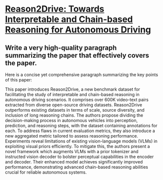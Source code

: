 # [Reason2Drive: Towards Interpretable and Chain-based Reasoning for   Autonomous Driving](https://arxiv.org/abs/2312.03661)

## Write a very high-quality paragraph summarizing the paper that effectively covers the paper.

 Here is a concise yet comprehensive paragraph summarizing the key points of this paper:

This paper introduces Reason2Drive, a new benchmark dataset for facilitating the study of interpretable and chain-based reasoning in autonomous driving scenarios. It comprises over 600K video-text pairs extracted from diverse open-source driving datasets. Reason2Drive outperforms existing datasets in terms of scale, source diversity, and inclusion of long reasoning chains. The authors propose dividing the decision-making process in autonomous vehicles into perception, prediction, and reasoning steps, with the dataset containing annotations for each. To address flaws in current evaluation metrics, they also introduce a new aggregated metric tailored to assess reasoning performance. Experiments reveal limitations of existing vision-language models (VLMs) in exploiting visual priors efficiently. To mitigate this, the authors present a novel framework which augments VLMs with a prior tokenizer and instructed vision decoder to bolster perceptual capabilities in the encoder and decoder. Their enhanced model achieves significantly improved performance, demonstrating advanced chain-based reasoning abilities crucial for reliable autonomous systems.

